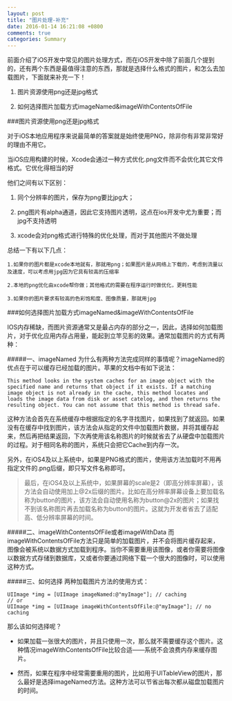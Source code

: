 ```yaml
---
layout: post
title: "图片处理-补充"
date: 2016-01-14 16:21:08 +0800
comments: true
categories: Summary
---
```



前面介绍了iOS开发中常见的图片处理方式，而在iOS开发中除了前面几个提到的，还有两个东西是最值得注意的东西，那就是选择什么格式的图片，和怎么去加载图片，下面就来补充一下！

1. 图片资源使用png还是jpg格式

2. 如何选择图片加载方式imageNamed&imageWithContentsOfFile



###图片资源使用png还是jpg格式


<!--more-->



对于iOS本地应用程序来说最简单的答案就是始终使用PNG，除非你有非常非常好的理由不用它。

当iOS应用构建的时候，Xcode会通过一种方式优化.png文件而不会优化其它文件格式。它优化得相当的好

他们之间有以下区别：

1.	同个分辨率的图片，保存为png要比jpg大；

2.	png图片有alpha通道，因此它支持图片透明，这点在ios开发中尤为重要；而jpg不支持透明

3.	xcode会对png格式进行特殊的优化处理，而对于其他图片不做处理

总结一下有以下几点：

	1.如果你的图片都是xcode本地就有，那就用png；如果图片是从网络上下载的，考虑到流量以及速度，可以考虑用jpg因为它具有较高的压缩率
	
	2.本地的png优化由xcode帮你做；其他格式的需要在程序运行时做优化，更耗性能
	
	3.如果你的图片要求有较高的色彩饱和度、图像质量，那就用jpg
	
###如何选择图片加载方式imageNamed&imageWithContentsOfFile
	
IOS内存稀缺，而图片资源通常又是最占内存的部分之一，因此，选择如何加载图片，对于优化应用内存占用量，能起到立竿见影的效果。通常加载图片的方式有两种：

#####一、imageNamed
为什么有两种方法完成同样的事情呢？imageNamed的优点在于可以缓存已经加载的图片。苹果的文档中有如下说法：
	
	This method looks in the system caches for an image object with the specified name and returns that object if it exists. If a matching image object is not already in the cache, this method locates and loads the image data from disk or asset catelog, and then returns the resulting object. You can not assume that this method is thread safe.

这种方法会首先在系统缓存中根据指定的名字寻找图片，如果找到了就返回。如果没有在缓存中找到图片，该方法会从指定的文件中加载图片数据，并将其缓存起来，然后再把结果返回，下次再使用该名称图片的时候就省去了从硬盘中加载图片的过程。对于相同名称的图片，系统只会把它Cache到内存一次。

另外，在iOS4及以上系统中，如果是PNG格式的图片，使用该方法加载时不用再指定文件的.png后缀，即只写文件名称即可。

> 最后，在iOS4及以上系统中，如果屏幕的scale是2（即高分辨率屏幕），该方法会自动使用加上@2x后缀的图片。比如在高分辨率屏幕设备上要加载名称为button的图片，该方法会自动使用名称为button@2x的图片；如果找不到该名称图片再去加载名称为button的图片。这就为开发者省去了适配高、低分辨率屏幕的时间。


#####二、imageWithContentsOfFile或者imageWithData
而imageWithContentsOfFile方法只是简单的加载图片，并不会将图片缓存起来，图像会被系统以数据方式加载到程序。当你不需要重用该图像，或者你需要将图像以数据方式存储到数据库，又或者你要通过网络下载一个很大的图像时，可以使用这种方式。


#####三、如何选择
两种加载图片方法的使用方式：
 
	UIImage *img = [UIImage imageNamed:@"myImage"]; // caching    
	// or    
	UIImage *img = [UIImage imageWithContentsOfFile:@"myImage"]; // no caching  

那么该如何选择呢？


+ 如果加载一张很大的图片，并且只使用一次，那么就不需要缓存这个图片。这种情况imageWithContentsOfFile比较合适——系统不会浪费内存来缓存图片。

+ 然而，如果在程序中经常需要重用的图片，比如用于UITableView的图片，那么最好是选择imageNamed方法。这种方法可以节省出每次都从磁盘加载图片的时间。


